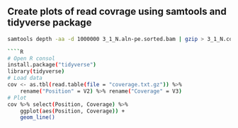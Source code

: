 ## Create plots of read covrage using samtools and tidyverse package
````bash
samtools depth -aa -d 1000000 3_1_N.aln-pe.sorted.bam | gzip > 3_1_N.coverage.txt.gz

````R
# Open R consol
install.package("tidyverse")
library(tidyverse)
# Load data
cov <- as.tbl(read.table(file = "coverage.txt.gz")) %>% 
	rename("Position" = V2) %>% rename("Coverage" = V3)
# Plot
cov %>% select(Position, Coverage) %>% 
	ggplot(aes(Position, Coverage)) + 
	geom_line()
